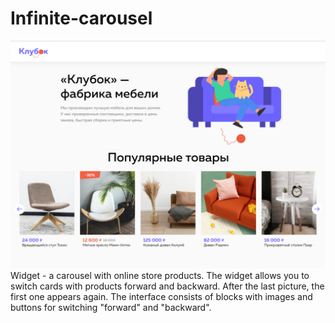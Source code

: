 # Infinite-carousel
![alt-текст](https://raw.githubusercontent.com/SAYri-ua/Infinite-carousel/main/img/preview.png "calorie counter")
Widget - a carousel with online store products. The widget allows you to switch cards with products forward and backward. After the last picture, the first one appears again.  The interface consists of blocks with images and buttons for switching "forward" and "backward".
